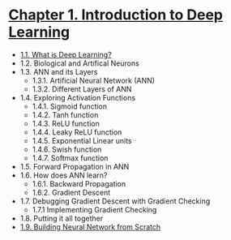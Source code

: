 
# [Chapter 1. Introduction to Deep Learning](#)

* [1.1. What is Deep Learning?](#)
* 1.2. Biological and Artifical Neurons
* 1.3. ANN and its Layers
	* 1.3.1. Artificial Neural Network (ANN)
	* 1.3.2. Different Layers of ANN
* 1.4. Exploring Activation Functions
	* 1.4.1. Sigmoid function
	* 1.4.2. Tanh function
	* 1.4.3. ReLU function
	* 1.4.4. Leaky ReLU function
	* 1.4.5. Exponential Linear units 
	* 1.4.6. Swish function
	* 1.4.7. Softmax function 
* 1.5. Forward Propagation in ANN
* 1.6. How does ANN learn?	
	* 1.6.1. Backward Propagation
	* 1.6.2. Gradient Descent
* 1.7. Debugging Gradient Descent with Gradient Checking 	
	* 1.7.1 Implementing Gradient Checking
* 1.8. Putting it all together
* [1.9. Building Neural Network from Scratch](#)
